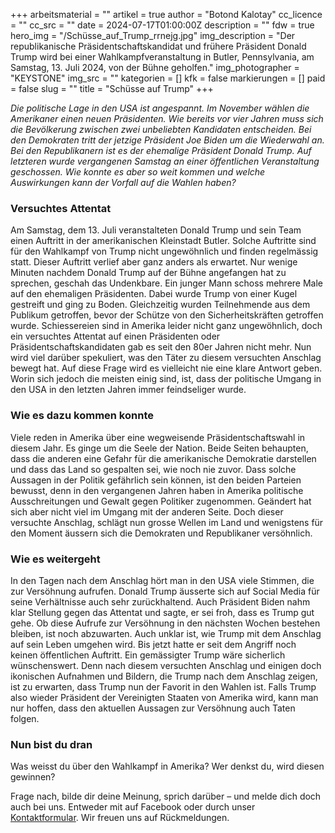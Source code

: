 +++
arbeitsmaterial = ""
artikel = true
author = "Botond Kalotay"
cc_licence = ""
cc_src = ""
date = 2024-07-17T01:00:00Z
description = ""
fdw = true
hero_img = "/Schüsse_auf_Trump_rrnejg.jpg"
img_description = "Der republikanische Präsidentschaftskandidat und frühere Präsident Donald Trump wird bei einer Wahlkampfveranstaltung in Butler, Pennsylvania, am Samstag, 13. Juli 2024, von der Bühne geholfen."
img_photographer = "KEYSTONE"
img_src = ""
kategorien = []
kfk = false
markierungen = []
paid = false
slug = ""
title = "Schüsse auf Trump"
+++

_Die politische Lage in den USA ist angespannt. Im November wählen die Amerikaner einen neuen Präsidenten. Wie bereits vor vier Jahren muss sich die Bevölkerung zwischen zwei unbeliebten Kandidaten entscheiden. Bei den Demokraten tritt der jetzige Präsident Joe Biden um die Wiederwahl an. Bei den Republikanern ist es der ehemalige Präsident Donald Trump. Auf letzteren wurde vergangenen Samstag an einer öffentlichen Veranstaltung geschossen. Wie konnte es aber so weit kommen und welche Auswirkungen kann der Vorfall auf die Wahlen haben?_

### Versuchtes Attentat

Am Samstag, dem 13. Juli veranstalteten Donald Trump und sein Team einen Auftritt in der amerikanischen Kleinstadt Butler. Solche Auftritte sind für den Wahlkampf von Trump nicht ungewöhnlich und finden regelmässig statt. Dieser Auftritt verlief aber ganz anders als erwartet. Nur wenige Minuten nachdem Donald Trump auf der Bühne angefangen hat zu sprechen, geschah das Undenkbare. Ein junger Mann schoss mehrere Male auf den ehemaligen Präsidenten. Dabei wurde Trump von einer Kugel gestreift und ging zu Boden. Gleichzeitig wurden Teilnehmende aus dem Publikum getroffen, bevor der Schütze von den Sicherheitskräften getroffen wurde. Schiessereien sind in Amerika leider nicht ganz ungewöhnlich, doch ein versuchtes Attentat auf einen Präsidenten oder Präsidentschaftskandidaten gab es seit den 80er Jahren nicht mehr. Nun wird viel darüber spekuliert, was den Täter zu diesem versuchten Anschlag bewegt hat. Auf diese Frage wird es vielleicht nie eine klare Antwort geben. Worin sich jedoch die meisten einig sind, ist, dass der politische Umgang in den USA in den letzten Jahren immer feindseliger wurde.

### Wie es dazu kommen konnte

Viele reden in Amerika über eine wegweisende Präsidentschaftswahl in diesem Jahr. Es ginge um die Seele der Nation. Beide Seiten behaupten, dass die anderen eine Gefahr für die amerikanische Demokratie darstellen und dass das Land so gespalten sei, wie noch nie zuvor. Dass solche Aussagen in der Politik gefährlich sein können, ist den beiden Parteien bewusst, denn in den vergangenen Jahren haben in Amerika politische Ausschreitungen und Gewalt gegen Politiker zugenommen. Geändert hat sich aber nicht viel im Umgang mit der anderen Seite. Doch dieser versuchte Anschlag, schlägt nun grosse Wellen im Land und wenigstens für den Moment äussern sich die Demokraten und Republikaner versöhnlich.

### Wie es weitergeht

In den Tagen nach dem Anschlag hört man in den USA viele Stimmen, die zur Versöhnung aufrufen. Donald Trump äusserte sich auf Social Media für seine Verhältnisse auch sehr zurückhaltend. Auch Präsident Biden nahm klar Stellung gegen das Attentat und sagte, er sei froh, dass es Trump gut gehe. Ob diese Aufrufe zur Versöhnung in den nächsten Wochen bestehen bleiben, ist noch abzuwarten. Auch unklar ist, wie Trump mit dem Anschlag auf sein Leben umgehen wird. Bis jetzt hatte er seit dem Angriff noch keinen öffentlichen Auftritt. Ein gemässigter Trump wäre sicherlich wünschenswert. Denn nach diesem versuchten Anschlag und einigen doch ikonischen Aufnahmen und Bildern, die Trump nach dem Anschlag zeigen, ist zu erwarten, dass Trump nun der Favorit in den Wahlen ist. Falls Trump also wieder Präsident der Vereinigten Staaten von Amerika wird, kann man nur hoffen, dass den aktuellen Aussagen zur Versöhnung auch Taten folgen.

### Nun bist du dran

Was weisst du über den Wahlkampf in Amerika?
Wer denkst du, wird diesen gewinnen?

Frage nach, bilde dir deine Meinung, sprich darüber – und melde dich doch auch bei uns. Entweder mit auf Facebook oder durch unser [Kontaktformular](https://www.chinderzytig.ch/kontakt/). Wir freuen uns auf Rückmeldungen.
